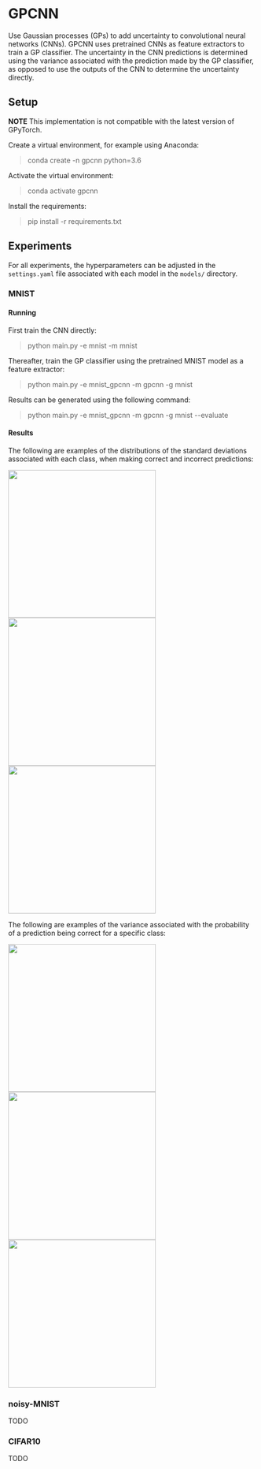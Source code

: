 # GPCNN

Use Gaussian processes (GPs) to add uncertainty to convolutional neural networks (CNNs). GPCNN uses pretrained CNNs as feature extractors to train a GP classifier. The uncertainty in the CNN predictions is determined using the variance associated with the prediction made by the GP classifier, as opposed to use the outputs of the CNN to determine the uncertainty directly.

## Setup

**NOTE** This implementation is not compatible with the latest version of GPyTorch.

Create a virtual environment, for example using Anaconda:

> conda create -n gpcnn python=3.6

Activate the virtual environment:

> conda activate gpcnn

Install the requirements:

> pip install -r requirements.txt

## Experiments

For all experiments, the hyperparameters can be adjusted in the `settings.yaml` file associated with each model in the `models/` directory.

### MNIST

#### Running

First train the CNN directly:

> python main.py -e mnist -m mnist

Thereafter, train the GP classifier using the pretrained MNIST model as a feature extractor:

> python main.py -e mnist_gpcnn -m gpcnn -g mnist

Results can be generated using the following command:

> python main.py -e mnist_gpcnn -m gpcnn -g mnist --evaluate

#### Results

The following are examples of the distributions of the standard deviations associated with each class, when making correct and incorrect predictions:

<img src="https://www.dropbox.com/s/2eom7c6afy5gohp/class_0.png?raw=1" width="300"/> <img src="https://www.dropbox.com/s/mddg2906fdbx91y/class_4.png?raw=1" width="300"/> <img src="https://www.dropbox.com/s/qfmfxg80zrzxo4w/class_5.png?raw=1" width="300"/>

The following are examples of the variance associated with the probability of a prediction being correct for a specific class:

<img src="https://www.dropbox.com/s/yn18rum27kb8h72/class_0.png?raw=1" width="300"/> <img src="https://www.dropbox.com/s/b521rsl59f88xiv/class_4.png?raw=1" width="300"/> <img src="https://www.dropbox.com/s/b56jysopz2n5mou/class_6.png?raw=1" width="300"/>


### noisy-MNIST

TODO

### CIFAR10

TODO
